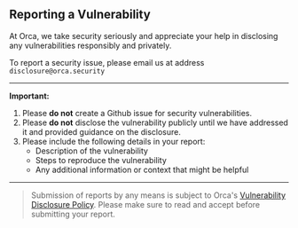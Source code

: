 ## Reporting a Vulnerability

At Orca, we take security seriously and appreciate your help in disclosing any vulnerabilities responsibly and privately.

To report a security issue, please email us at address `disclosure@orca.security`

---

**Important:**

1.  Please **do not** create a Github issue for security vulnerabilities.
2.  Please **do not** disclose the vulnerability publicly until we have addressed it and provided guidance on the disclosure.
3.  Please include the following details in your report:
    - Description of the vulnerability
    - Steps to reproduce the vulnerability
    - Any additional information or context that might be helpful

---

> Submission of reports by any means is subject to Orca's [Vulnerability Disclosure Policy](https://trustcenter.orca.security/?itemUid=ff1626be-71c0-4468-b93c-82fe08aac01f&source=documents_card). Please make sure to read and accept before submitting your report.
